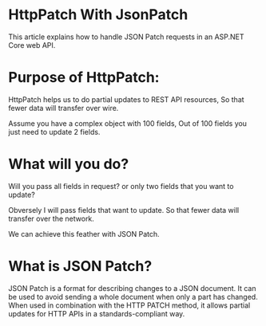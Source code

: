 # HttpPatch With JsonPatch

This article explains how to handle JSON Patch requests in an ASP.NET Core web API.

# Purpose of HttpPatch:

HttpPatch helps us to do partial updates to REST API resources, So that fewer data will transfer over wire. 

Assume you have a complex object with 100 fields, Out of 100 fields you just need to update 2 fields. 

# What will you do?
Will you pass all fields in request? or only two fields that you want to update?

Obversely I will pass fields that want to update. So that fewer data will transfer over the network.

We can achieve this feather with JSON Patch.  

# What is JSON Patch?

JSON Patch is a format for describing changes to a JSON document. It can be used to avoid sending a whole document when only a part has changed. 
When used in combination with the HTTP PATCH method, it allows partial updates for HTTP APIs in a standards-compliant way.

